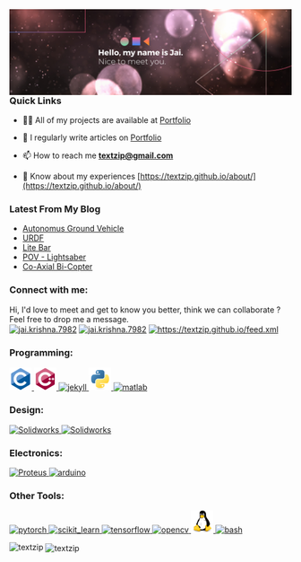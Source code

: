 <img align="right" alt="GIF" src="banner_new.png" width="1491" />

<!--<h2 align="center">Perception is Deception</h1>-->
<!--<h2 align="center">Robotics | Electronics | Desgin</h3> -->

### Quick Links

- 👨‍💻 All of my projects are available at [Portfolio](https://textzip.github.io)

- 📝 I regularly write articles on [Portfolio](https://textzip.github.io)

- 📫 How to reach me **textzip@gmail.com**

- 📄 Know about my experiences [https://textzip.github.io/about/](https://textzip.github.io/about/)

### Latest From My Blog
<!-- BLOG-POST-LIST:START -->
- [Autonomus Ground Vehicle](https://textzip.github.io/posts/AGV/)
- [URDF](https://textzip.github.io/posts/ROS-URDF/)
- [Lite Bar](https://textzip.github.io/posts/LiteBar/)
- [POV - Lightsaber](https://textzip.github.io/posts/POV-lightsaber/)
- [Co-Axial Bi-Copter](https://textzip.github.io/posts/CoAxial-Bicopter/)
<!-- BLOG-POST-LIST:END -->

<h3 align="left">Connect with me:</h3>
<p align="left">
  Hi, I'd love to meet and get to know you better, think we can collaborate ? Feel free to drop me a message. <br>
<a href="mailto:textzip@gmail.com" target="blank"><img align="center" src="https://cdn.worldvectorlogo.com/logos/official-gmail-icon-2020-.svg" alt="jai.krishna.7982" height="30" width="40" /></a>
<a href="https://facebook.com/jai.krishna.7982/" target="blank"><img align="center" src="https://cdn.worldvectorlogo.com/logos/facebook-3.svg" alt="jai.krishna.7982" height="30" width="40" /></a>
<a href="https://www.linkedin.com/in/jai-krishna-9b0663170/" target="blank"><img align="center" src="https://cdn.worldvectorlogo.com/logos/linkedin-icon-2.svg" alt="https://textzip.github.io/feed.xml" height="30" width="40" /></a>
</p>

<h3 align="left">Programming:</h3>
<a href="https://www.cprogramming.com/" target="_blank"> <img src="https://raw.githubusercontent.com/devicons/devicon/master/icons/c/c-original.svg" alt="c" width="40" height="40"/> </a> 
<a href="https://www.w3schools.com/cpp/" target="_blank"> <img src="https://raw.githubusercontent.com/devicons/devicon/master/icons/cplusplus/cplusplus-original.svg" alt="cplusplus" width="40" height="40"/> </a> 
<a href="https://jekyllrb.com/" target="_blank"> <img src="https://www.vectorlogo.zone/logos/jekyllrb/jekyllrb-icon.svg" alt="jekyll" width="40" height="40"/> </a> 
<a href="https://www.python.org" target="_blank"> <img src="https://raw.githubusercontent.com/devicons/devicon/master/icons/python/python-original.svg" alt="python" width="40" height="40"/> </a>  <a href="https://www.mathworks.com/" target="_blank"> <img src="https://iconape.com/wp-content/png_logo_vector/matlab-logo.png" alt="matlab" width="40" height="40"/> </a>
</p>
<h3 align="left">Design:</h3>
<p align="left"> <a href="https://www.solidworks.com" target="_blank"> <img src="https://cdn.worldvectorlogo.com/logos/solidworks.svg" alt="Solidworks" width="40" height="40"/> </a>  <a href="https://www.onshape.com/en/" target="_blank"> <img src="https://us.v-cdn.net/5022071/uploads/V3B85DTZQS8W/box-onshape-favicon-512-401x.png" alt="Solidworks" width="40" height="40"/> </a>

</p>
<h3 align="left">Electronics:</h3>
<p align="left"> 
  <a href="https://www.labcenter.com" target="_blank"> <img src="https://upload.wikimedia.org/wikipedia/en/5/5a/Proteus_Design_Suite_Atom_Logo.png" alt="Proteus" width="40" height="40"/> </a> <a href="https://www.arduino.cc/" target="_blank"> <img src="https://cdn.worldvectorlogo.com/logos/arduino-1.svg" alt="arduino" width="40" height="40"/> </a>
</p>
<h3 align="left">Other Tools:</h3>
<p align="left"> <p align="left"> 
<a href="https://pytorch.org/" target="_blank"> <img src="https://www.vectorlogo.zone/logos/pytorch/pytorch-icon.svg" alt="pytorch" width="40" height="40"/> </a> <a href="https://scikit-learn.org/" target="_blank"> <img src="https://upload.wikimedia.org/wikipedia/commons/0/05/Scikit_learn_logo_small.svg" alt="scikit_learn" width="40" height="40"/> </a> 
<a href="https://www.tensorflow.org" target="_blank"> <img src="https://www.vectorlogo.zone/logos/tensorflow/tensorflow-icon.svg" alt="tensorflow" width="40" height="40"/> </a> <a href="https://opencv.org/" target="_blank"> <img src="https://www.vectorlogo.zone/logos/opencv/opencv-icon.svg" alt="opencv" width="40" height="40"/> </a> <a href="https://www.linux.org/" target="_blank"> <img src="https://raw.githubusercontent.com/devicons/devicon/master/icons/linux/linux-original.svg" alt="linux" width="40" height="40"/> </a> 
 <a href="https://www.gnu.org/software/bash/" target="_blank"> <img src="https://www.vectorlogo.zone/logos/gnu_bash/gnu_bash-icon.svg" alt="bash" width="40" height="40"/> </a> 
</p>

<p><img align="left" src="https://github-readme-stats.vercel.app/api/top-langs?username=textzip&show_icons=true&theme=dark&locale=en&layout=compact" alt="textzip" /></p>

<p>&nbsp;<img align="center" src="https://github-readme-stats.vercel.app/api?username=textzip&show_icons=true&theme=dark&locale=en" alt="textzip" /></p>
